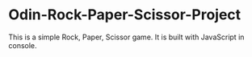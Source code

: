 # Odin-Rock-Paper-Scissor-Project

This is a simple Rock, Paper, Scissor game.
It is built with JavaScript in console.
